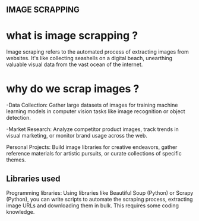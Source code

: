 ## IMAGE SCRAPPING
# what is image scrapping ?
Image scraping refers to the automated process of extracting images from websites. It's like collecting seashells on a digital beach, unearthing valuable visual data from the vast ocean of the internet.
# why do we scrap images ?
-Data Collection: Gather large datasets of images for training machine learning models in computer vision tasks like image recognition or object detection.

-Market Research: Analyze competitor product images, track trends in visual marketing, or monitor brand usage across the web.

Personal Projects: Build image libraries for creative endeavors, gather reference materials for artistic pursuits, or curate collections of specific themes.
## Libraries used 
Programming libraries: Using libraries like Beautiful Soup (Python) or Scrapy (Python), you can write scripts to automate the scraping process, extracting image URLs and downloading them in bulk. This requires some coding knowledge.

